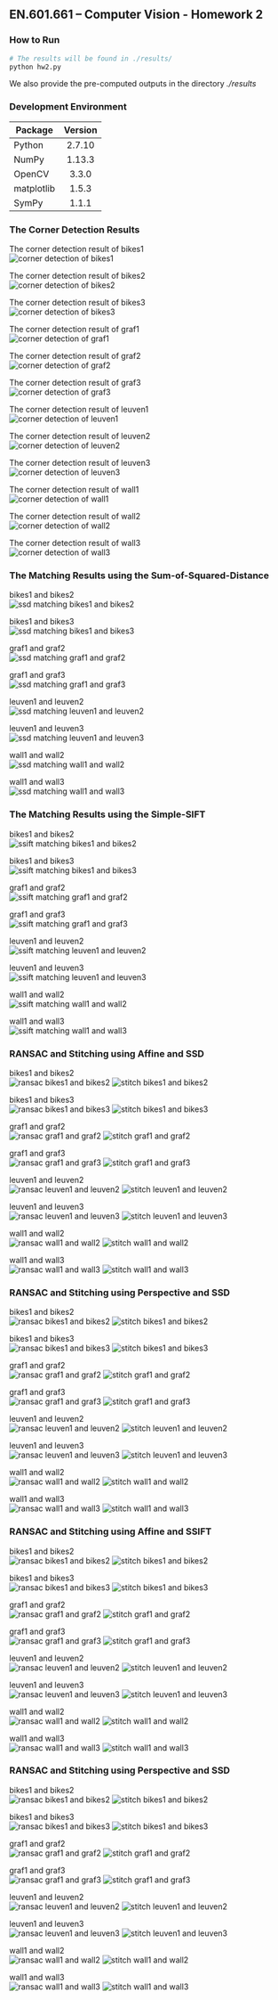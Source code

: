 EN.601.661 – Computer Vision - Homework 2
-----------------------------------------
### How to Run
```bash
# The results will be found in ./results/
python hw2.py
```
We also provide the pre-computed outputs in the directory _./results_

### Development Environment
| Package       | Version       |
| ------------- |:-------------:|
| Python        | 2.7.10        |
| NumPy         | 1.13.3        |
| OpenCV        | 3.3.0         |
| matplotlib    | 1.5.3         |
| SymPy         | 1.1.1         |

### The Corner Detection Results
The corner detection result of bikes1  
![corner detection of bikes1](results/bikes1_corners.png)

The corner detection result of bikes2  
![corner detection of bikes2](results/bikes2_corners.png)

The corner detection result of bikes3  
![corner detection of bikes3](results/bikes3_corners.png)

The corner detection result of graf1  
![corner detection of graf1](results/graf1_corners.png)

The corner detection result of graf2  
![corner detection of graf2](results/graf2_corners.png)

The corner detection result of graf3  
![corner detection of graf3](results/graf3_corners.png)

The corner detection result of leuven1  
![corner detection of leuven1](results/leuven1_corners.png)

The corner detection result of leuven2  
![corner detection of leuven2](results/leuven2_corners.png)

The corner detection result of leuven3  
![corner detection of leuven3](results/leuven3_corners.png)

The corner detection result of wall1  
![corner detection of wall1](results/wall1_corners.png)

The corner detection result of wall2  
![corner detection of wall2](results/wall2_corners.png)

The corner detection result of wall3  
![corner detection of wall3](results/wall3_corners.png)

### The Matching Results using the Sum-of-Squared-Distance
bikes1 and bikes2  
![ssd matching bikes1 and bikes2](results/bikes1_bikes2_matches.png)

bikes1 and bikes3  
![ssd matching bikes1 and bikes3](results/bikes1_bikes3_matches.png)

graf1 and graf2  
![ssd matching graf1 and graf2](results/graf1_graf2_matches.png)

graf1 and graf3  
![ssd matching graf1 and graf3](results/graf1_graf3_matches.png)

leuven1 and leuven2  
![ssd matching leuven1 and leuven2](results/leuven1_leuven2_matches.png)

leuven1 and leuven3  
![ssd matching leuven1 and leuven3](results/leuven1_leuven3_matches.png)

wall1 and wall2  
![ssd matching wall1 and wall2](results/wall1_wall2_matches.png)

wall1 and wall3  
![ssd matching wall1 and wall3](results/wall1_wall3_matches.png)

### The Matching Results using the Simple-SIFT
bikes1 and bikes2  
![ssift matching bikes1 and bikes2](results/bikes1_bikes2_ssift_matches.png)

bikes1 and bikes3  
![ssift matching bikes1 and bikes3](results/bikes1_bikes3_ssift_matches.png)

graf1 and graf2  
![ssift matching graf1 and graf2](results/graf1_graf2_ssift_matches.png)

graf1 and graf3  
![ssift matching graf1 and graf3](results/graf1_graf3_ssift_matches.png)

leuven1 and leuven2  
![ssift matching leuven1 and leuven2](results/leuven1_leuven2_ssift_matches.png)

leuven1 and leuven3  
![ssift matching leuven1 and leuven3](results/leuven1_leuven3_ssift_matches.png)

wall1 and wall2  
![ssift matching wall1 and wall2](results/wall1_wall2_ssift_matches.png)

wall1 and wall3  
![ssift matching wall1 and wall3](results/wall1_wall3_ssift_matches.png)

### RANSAC and Stitching using Affine and SSD
bikes1 and bikes2  
![ransac bikes1 and bikes2](results/bikes2_affine_ransac_with_bikes1.png)
![stitch bikes1 and bikes2](results/bikes2_affine_stitch_with_bikes1.png)

bikes1 and bikes3  
![ransac bikes1 and bikes3](results/bikes3_affine_ransac_with_bikes1.png)
![stitch bikes1 and bikes3](results/bikes3_affine_stitch_with_bikes1.png)

graf1 and graf2  
![ransac graf1 and graf2](results/graf2_affine_ransac_with_graf1.png)
![stitch graf1 and graf2](results/graf2_affine_stitch_with_graf1.png)

graf1 and graf3  
![ransac graf1 and graf3](results/graf3_affine_ransac_with_graf1.png)
![stitch graf1 and graf3](results/graf3_affine_stitch_with_graf1.png)

leuven1 and leuven2  
![ransac leuven1 and leuven2](results/leuven2_affine_ransac_with_leuven1.png)
![stitch leuven1 and leuven2](results/leuven2_affine_stitch_with_leuven1.png)

leuven1 and leuven3  
![ransac leuven1 and leuven3](results/leuven3_affine_ransac_with_leuven1.png)
![stitch leuven1 and leuven3](results/leuven3_affine_stitch_with_leuven1.png)

wall1 and wall2  
![ransac wall1 and wall2](results/wall2_affine_ransac_with_wall1.png)
![stitch wall1 and wall2](results/wall2_affine_stitch_with_wall1.png)

wall1 and wall3  
![ransac wall1 and wall3](results/wall3_affine_ransac_with_wall1.png)
![stitch wall1 and wall3](results/wall3_affine_stitch_with_wall1.png)

### RANSAC and Stitching using Perspective and SSD
bikes1 and bikes2  
![ransac bikes1 and bikes2](results/bikes2_perspective_ransac_with_bikes1.png)
![stitch bikes1 and bikes2](results/bikes2_perspective_stitch_with_bikes1.png)

bikes1 and bikes3  
![ransac bikes1 and bikes3](results/bikes3_perspective_ransac_with_bikes1.png)
![stitch bikes1 and bikes3](results/bikes3_perspective_stitch_with_bikes1.png)

graf1 and graf2  
![ransac graf1 and graf2](results/graf2_perspective_ransac_with_graf1.png)
![stitch graf1 and graf2](results/graf2_perspective_stitch_with_graf1.png)

graf1 and graf3  
![ransac graf1 and graf3](results/graf3_perspective_ransac_with_graf1.png)
![stitch graf1 and graf3](results/graf3_perspective_stitch_with_graf1.png)

leuven1 and leuven2  
![ransac leuven1 and leuven2](results/leuven2_perspective_ransac_with_leuven1.png)
![stitch leuven1 and leuven2](results/leuven2_perspective_stitch_with_leuven1.png)

leuven1 and leuven3  
![ransac leuven1 and leuven3](results/leuven3_perspective_ransac_with_leuven1.png)
![stitch leuven1 and leuven3](results/leuven3_perspective_stitch_with_leuven1.png)

wall1 and wall2  
![ransac wall1 and wall2](results/wall2_perspective_ransac_with_wall1.png)
![stitch wall1 and wall2](results/wall2_perspective_stitch_with_wall1.png)

wall1 and wall3  
![ransac wall1 and wall3](results/wall3_perspective_ransac_with_wall1.png)
![stitch wall1 and wall3](results/wall3_perspective_stitch_with_wall1.png)

### RANSAC and Stitching using Affine and SSIFT
bikes1 and bikes2  
![ransac bikes1 and bikes2](results/bikes2_ssift_affine_ransac_with_bikes1.png)
![stitch bikes1 and bikes2](results/bikes2_ssift_affine_stitch_with_bikes1.png)

bikes1 and bikes3  
![ransac bikes1 and bikes3](results/bikes3_ssift_affine_ransac_with_bikes1.png)
![stitch bikes1 and bikes3](results/bikes3_ssift_affine_stitch_with_bikes1.png)

graf1 and graf2  
![ransac graf1 and graf2](results/graf2_ssift_affine_ransac_with_graf1.png)
![stitch graf1 and graf2](results/graf2_ssift_affine_stitch_with_graf1.png)

graf1 and graf3  
![ransac graf1 and graf3](results/graf3_ssift_affine_ransac_with_graf1.png)
![stitch graf1 and graf3](results/graf3_ssift_affine_stitch_with_graf1.png)

leuven1 and leuven2  
![ransac leuven1 and leuven2](results/leuven2_ssift_affine_ransac_with_leuven1.png)
![stitch leuven1 and leuven2](results/leuven2_ssift_affine_stitch_with_leuven1.png)

leuven1 and leuven3  
![ransac leuven1 and leuven3](results/leuven3_ssift_affine_ransac_with_leuven1.png)
![stitch leuven1 and leuven3](results/leuven3_ssift_affine_stitch_with_leuven1.png)

wall1 and wall2  
![ransac wall1 and wall2](results/wall2_ssift_affine_ransac_with_wall1.png)
![stitch wall1 and wall2](results/wall2_ssift_affine_stitch_with_wall1.png)

wall1 and wall3  
![ransac wall1 and wall3](results/wall3_ssift_affine_ransac_with_wall1.png)
![stitch wall1 and wall3](results/wall3_ssift_affine_stitch_with_wall1.png)

### RANSAC and Stitching using Perspective and SSD
bikes1 and bikes2  
![ransac bikes1 and bikes2](results/bikes2_ssift_perspective_ransac_with_bikes1.png)
![stitch bikes1 and bikes2](results/bikes2_ssift_perspective_stitch_with_bikes1.png)

bikes1 and bikes3  
![ransac bikes1 and bikes3](results/bikes3_ssift_perspective_ransac_with_bikes1.png)
![stitch bikes1 and bikes3](results/bikes3_ssift_perspective_stitch_with_bikes1.png)

graf1 and graf2  
![ransac graf1 and graf2](results/graf2_ssift_perspective_ransac_with_graf1.png)
![stitch graf1 and graf2](results/graf2_ssift_perspective_stitch_with_graf1.png)

graf1 and graf3  
![ransac graf1 and graf3](results/graf3_ssift_perspective_ransac_with_graf1.png)
![stitch graf1 and graf3](results/graf3_ssift_perspective_stitch_with_graf1.png)

leuven1 and leuven2  
![ransac leuven1 and leuven2](results/leuven2_ssift_perspective_ransac_with_leuven1.png)
![stitch leuven1 and leuven2](results/leuven2_ssift_perspective_stitch_with_leuven1.png)

leuven1 and leuven3  
![ransac leuven1 and leuven3](results/leuven3_ssift_perspective_ransac_with_leuven1.png)
![stitch leuven1 and leuven3](results/leuven3_ssift_perspective_stitch_with_leuven1.png)

wall1 and wall2  
![ransac wall1 and wall2](results/wall2_ssift_perspective_ransac_with_wall1.png)
![stitch wall1 and wall2](results/wall2_ssift_perspective_stitch_with_wall1.png)

wall1 and wall3  
![ransac wall1 and wall3](results/wall3_ssift_perspective_ransac_with_wall1.png)
![stitch wall1 and wall3](results/wall3_ssift_perspective_stitch_with_wall1.png)

